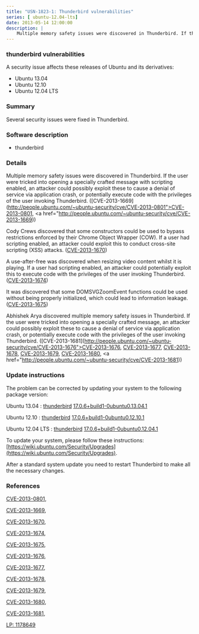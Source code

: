 ```yaml
---
title: "USN-1823-1: Thunderbird vulnerabilities"
series: [ ubuntu-12.04-lts]
date: 2013-05-14 12:00:00
description: |
    Multiple memory safety issues were discovered in Thunderbird. If the user were tricked into opening a specially crafted message with scripting enabled, an attacker could possibly exploit these to cause a denial of service via application crash, or potentially execute code with the privileges of the user invoking Thunderbird. ([CVE-2013-1669](http://people.ubuntu.com/~ubuntu-security/cve/CVE-2013-0801">CVE-2013-0801</a>, <a href="http://people.ubuntu.com/~ubuntu-security/cve/CVE-2013-1669))
--- 
```

 
### thunderbird vulnerabilities

A security issue affects these releases of Ubuntu and its derivatives:

* Ubuntu 13.04
* Ubuntu 12.10
* Ubuntu 12.04 LTS

### Summary

Several security issues were fixed in Thunderbird. 

### Software description

* thunderbird 

### Details

Multiple memory safety issues were discovered in Thunderbird. If the user were tricked into opening a specially crafted message with scripting enabled, an attacker could possibly exploit these to cause a denial of service via application crash, or potentially execute code with the privileges of the user invoking Thunderbird. ([CVE-2013-1669](http://people.ubuntu.com/~ubuntu-security/cve/CVE-2013-0801">CVE-2013-0801</a>, <a href="http://people.ubuntu.com/~ubuntu-security/cve/CVE-2013-1669))

Cody Crews discovered that some constructors could be used to bypass restrictions enforced by their Chrome Object Wrapper (COW). If a user had scripting enabled, an attacker could exploit this to conduct cross-site scripting (XSS) attacks. ([CVE-2013-1670](http://people.ubuntu.com/~ubuntu-security/cve/CVE-2013-1670))

A use-after-free was discovered when resizing video content whilst it is playing. If a user had scripting enabled, an attacker could potentially exploit this to execute code with the privileges of the user invoking Thunderbird. ([CVE-2013-1674](http://people.ubuntu.com/~ubuntu-security/cve/CVE-2013-1674))

It was discovered that some DOMSVGZoomEvent functions could be used without being properly initialized, which could lead to information leakage. ([CVE-2013-1675](http://people.ubuntu.com/~ubuntu-security/cve/CVE-2013-1675))

Abhishek Arya discovered multiple memory safety issues in Thunderbird. If the user were tricked into opening a specially crafted message, an attacker could possibly exploit these to cause a denial of service via application crash, or potentially execute code with the privileges of the user invoking Thunderbird. ([CVE-2013-1681](http://people.ubuntu.com/~ubuntu-security/cve/CVE-2013-1676">CVE-2013-1676</a>, <a href="http://people.ubuntu.com/~ubuntu-security/cve/CVE-2013-1677">CVE-2013-1677</a>, <a href="http://people.ubuntu.com/~ubuntu-security/cve/CVE-2013-1678">CVE-2013-1678</a>, <a href="http://people.ubuntu.com/~ubuntu-security/cve/CVE-2013-1679">CVE-2013-1679</a>, <a href="http://people.ubuntu.com/~ubuntu-security/cve/CVE-2013-1680">CVE-2013-1680</a>, <a href="http://people.ubuntu.com/~ubuntu-security/cve/CVE-2013-1681)) 

### Update instructions

The problem can be corrected by updating your system to the following package version:

Ubuntu 13.04
 : [thunderbird](https://launchpad.net/ubuntu/+source/thunderbird) <span> [17.0.6+build1-0ubuntu0.13.04.1](https://launchpad.net/ubuntu/+source/thunderbird/17.0.6+build1-0ubuntu0.13.04.1) </span> 

Ubuntu 12.10
 : [thunderbird](https://launchpad.net/ubuntu/+source/thunderbird) <span> [17.0.6+build1-0ubuntu0.12.10.1](https://launchpad.net/ubuntu/+source/thunderbird/17.0.6+build1-0ubuntu0.12.10.1) </span> 

Ubuntu 12.04 LTS
 : [thunderbird](https://launchpad.net/ubuntu/+source/thunderbird) <span> [17.0.6+build1-0ubuntu0.12.04.1](https://launchpad.net/ubuntu/+source/thunderbird/17.0.6+build1-0ubuntu0.12.04.1) </span> 

To update your system, please follow these instructions: [https://wiki.ubuntu.com/Security/Upgrades](https://wiki.ubuntu.com/Security/Upgrades).

After a standard system update you need to restart Thunderbird to make all the necessary changes. 

### References

 [CVE-2013-0801](http://people.ubuntu.com/~ubuntu-security/cve/CVE-2013-0801), 

 [CVE-2013-1669](http://people.ubuntu.com/~ubuntu-security/cve/CVE-2013-1669), 

 [CVE-2013-1670](http://people.ubuntu.com/~ubuntu-security/cve/CVE-2013-1670), 

 [CVE-2013-1674](http://people.ubuntu.com/~ubuntu-security/cve/CVE-2013-1674), 

 [CVE-2013-1675](http://people.ubuntu.com/~ubuntu-security/cve/CVE-2013-1675), 

 [CVE-2013-1676](http://people.ubuntu.com/~ubuntu-security/cve/CVE-2013-1676), 

 [CVE-2013-1677](http://people.ubuntu.com/~ubuntu-security/cve/CVE-2013-1677), 

 [CVE-2013-1678](http://people.ubuntu.com/~ubuntu-security/cve/CVE-2013-1678), 

 [CVE-2013-1679](http://people.ubuntu.com/~ubuntu-security/cve/CVE-2013-1679), 

 [CVE-2013-1680](http://people.ubuntu.com/~ubuntu-security/cve/CVE-2013-1680), 

 [CVE-2013-1681](http://people.ubuntu.com/~ubuntu-security/cve/CVE-2013-1681), 

 [LP: 1178649](https://launchpad.net/bugs/1178649)
 
